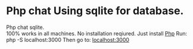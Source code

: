 # Php chat Using sqlite for database.
Php chat sqlite. <br>
100% works in all machines.
No installation reqiured.
Just install <a href="https://www.php.net/">Php</a>
Run: php -S localhost:3000
Then go to: <a href="localhost:3000">localhost:3000</a>
